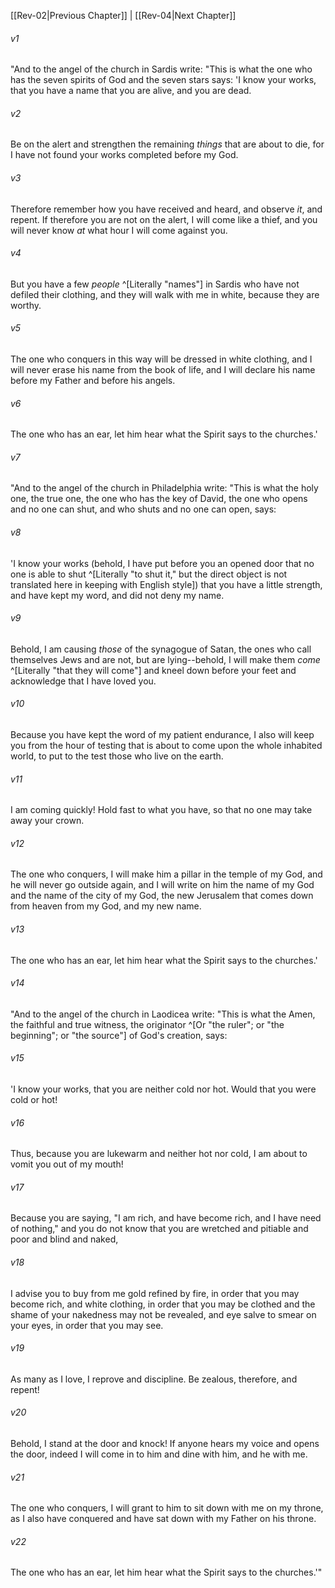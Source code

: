 ﻿---
aliases:
  - Revelation 3
---

[[Rev-02|Previous Chapter]] | [[Rev-04|Next Chapter]]

###### v1
"And to the angel of the church in Sardis write:
"This is what the one who has the seven spirits of God and the seven stars says: 'I know your works, that you have a name that you are alive, and you are dead.

###### v2
Be on the alert and strengthen the remaining _things_ that are about to die, for I have not found your works completed before my God.

###### v3
Therefore remember how you have received and heard, and observe _it_, and repent. If therefore you are not on the alert, I will come like a thief, and you will never know _at_ what hour I will come against you.

###### v4
But you have a few _people_ ^[Literally "names"] in Sardis who have not defiled their clothing, and they will walk with me in white, because they are worthy.

###### v5
The one who conquers in this way will be dressed in white clothing, and I will never erase his name from the book of life, and I will declare his name before my Father and before his angels.

###### v6
The one who has an ear, let him hear what the Spirit says to the churches.'

###### v7
"And to the angel of the church in Philadelphia write:
"This is what the holy one, the true one, the one who has the key of David, the one who opens and no one can shut, and who shuts and no one can open, says:

###### v8
'I know your works (behold, I have put before you an opened door that no one is able to shut ^[Literally "to shut it," but the direct object is not translated here in keeping with English style]) that you have a little strength, and have kept my word, and did not deny my name.

###### v9
Behold, I am causing _those_ of the synagogue of Satan, the ones who call themselves Jews and are not, but are lying--behold, I will make them _come_ ^[Literally "that they will come"] and kneel down before your feet and acknowledge that I have loved you.

###### v10
Because you have kept the word of my patient endurance, I also will keep you from the hour of testing that is about to come upon the whole inhabited world, to put to the test those who live on the earth.

###### v11
I am coming quickly! Hold fast to what you have, so that no one may take away your crown.

###### v12
The one who conquers, I will make him a pillar in the temple of my God, and he will never go outside again, and I will write on him the name of my God and the name of the city of my God, the new Jerusalem that comes down from heaven from my God, and my new name.

###### v13
The one who has an ear, let him hear what the Spirit says to the churches.'

###### v14
"And to the angel of the church in Laodicea write:
"This is what the Amen, the faithful and true witness, the originator ^[Or "the ruler"; or "the beginning"; or "the source"] of God's creation, says:

###### v15
'I know your works, that you are neither cold nor hot. Would that you were cold or hot!

###### v16
Thus, because you are lukewarm and neither hot nor cold, I am about to vomit you out of my mouth!

###### v17
Because you are saying, "I am rich, and have become rich, and I have need of nothing," and you do not know that you are wretched and pitiable and poor and blind and naked,

###### v18
I advise you to buy from me gold refined by fire, in order that you may become rich, and white clothing, in order that you may be clothed and the shame of your nakedness may not be revealed, and eye salve to smear on your eyes, in order that you may see.

###### v19
As many as I love, I reprove and discipline. Be zealous, therefore, and repent!

###### v20
Behold, I stand at the door and knock! If anyone hears my voice and opens the door, indeed I will come in to him and dine with him, and he with me.

###### v21
The one who conquers, I will grant to him to sit down with me on my throne, as I also have conquered and have sat down with my Father on his throne.

###### v22
The one who has an ear, let him hear what the Spirit says to the churches.'"